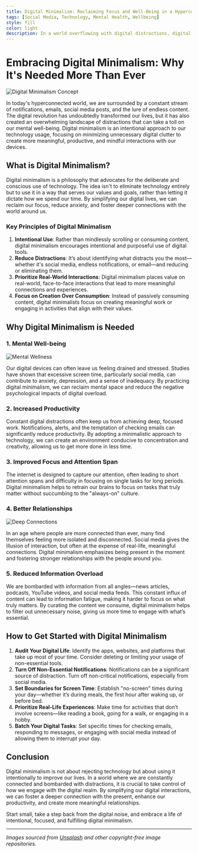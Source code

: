 ```yaml
---
title: Digital Minimalism: Reclaiming Focus and Well-Being in a Hyperconnected World
tags: [Social Media, Technology, Mental Health, Wellbeing]
style: fill
color: light
description: In a world overflowing with digital distractions, digital minimalism offers a way to simplify your technology use and lead a more intentional, productive, and fulfilling life. Learn practical steps to get started and create a more mindful relationship with your digital devices.
---
```


# Embracing Digital Minimalism: Why It's Needed More Than Ever

![Digital Minimalism Concept](https://unsplash.com/photos/fX2bK47cdmg)

In today's hyperconnected world, we are surrounded by a constant stream of notifications, emails, social media posts, and the lure of endless content. The digital revolution has undoubtedly transformed our lives, but it has also created an overwhelming landscape of distractions that can take a toll on our mental well-being. Digital minimalism is an intentional approach to our technology usage, focusing on minimizing unnecessary digital clutter to create more meaningful, productive, and mindful interactions with our devices.

## What is Digital Minimalism?

Digital minimalism is a philosophy that advocates for the deliberate and conscious use of technology. The idea isn't to eliminate technology entirely but to use it in a way that serves our values and goals, rather than letting it dictate how we spend our time. By simplifying our digital lives, we can reclaim our focus, reduce anxiety, and foster deeper connections with the world around us.

### Key Principles of Digital Minimalism

1. **Intentional Use**: Rather than mindlessly scrolling or consuming content, digital minimalism encourages intentional and purposeful use of digital tools.
2. **Reduce Distractions**: It’s about identifying what distracts you the most—whether it's social media, endless notifications, or email—and reducing or eliminating them.
3. **Prioritize Real-World Interactions**: Digital minimalism places value on real-world, face-to-face interactions that lead to more meaningful connections and experiences.
4. **Focus on Creation Over Consumption**: Instead of passively consuming content, digital minimalists focus on creating meaningful work or engaging in activities that align with their values.

## Why Digital Minimalism is Needed

### 1. **Mental Well-being**

![Mental Wellness](https://unsplash.com/photos/BQEGABVVtMI)

Our digital devices can often leave us feeling drained and stressed. Studies have shown that excessive screen time, particularly social media, can contribute to anxiety, depression, and a sense of inadequacy. By practicing digital minimalism, we can reclaim mental space and reduce the negative psychological impacts of digital overload.

### 2. **Increased Productivity**

Constant digital distractions often keep us from achieving deep, focused work. Notifications, alerts, and the temptation of checking emails can significantly reduce productivity. By adopting a minimalistic approach to technology, we can create an environment conducive to concentration and creativity, allowing us to get more done in less time.

### 3. **Improved Focus and Attention Span**

The internet is designed to capture our attention, often leading to short attention spans and difficulty in focusing on single tasks for long periods. Digital minimalism helps to retrain our brains to focus on tasks that truly matter without succumbing to the "always-on" culture.

### 4. **Better Relationships**

![Deep Connections](https://unsplash.com/photos/mBQIfKlvowM)

In an age where people are more connected than ever, many find themselves feeling more isolated and disconnected. Social media gives the illusion of interaction, but often at the expense of real-life, meaningful connections. Digital minimalism emphasizes being present in the moment and fostering stronger relationships with the people around you.

### 5. **Reduced Information Overload**

We are bombarded with information from all angles—news articles, podcasts, YouTube videos, and social media feeds. This constant influx of content can lead to information fatigue, making it harder to focus on what truly matters. By curating the content we consume, digital minimalism helps to filter out unnecessary noise, giving us more time to engage with what’s essential.

## How to Get Started with Digital Minimalism

1. **Audit Your Digital Life**: Identify the apps, websites, and platforms that take up most of your time. Consider deleting or limiting your usage of non-essential tools.
2. **Turn Off Non-Essential Notifications**: Notifications can be a significant source of distraction. Turn off non-critical notifications, especially from social media.
3. **Set Boundaries for Screen Time**: Establish "no-screen" times during your day—whether it’s during meals, the first hour after waking up, or before bed.
4. **Prioritize Real-Life Experiences**: Make time for activities that don’t involve screens—like reading a book, going for a walk, or engaging in a hobby.
5. **Batch Your Digital Tasks**: Set specific times for checking emails, responding to messages, or engaging with social media instead of allowing them to interrupt your day.

## Conclusion

Digital minimalism is not about rejecting technology but about using it intentionally to improve our lives. In a world where we are constantly connected and bombarded with distractions, it is crucial to take control of how we engage with the digital realm. By simplifying our digital interactions, we can foster a deeper connection with the present, enhance our productivity, and create more meaningful relationships.

Start small, take a step back from the digital noise, and embrace a life of intentional, focused, and fulfilling digital minimalism.

---

*Images sourced from [Unsplash](https://unsplash.com) and other copyright-free image repositories.*



